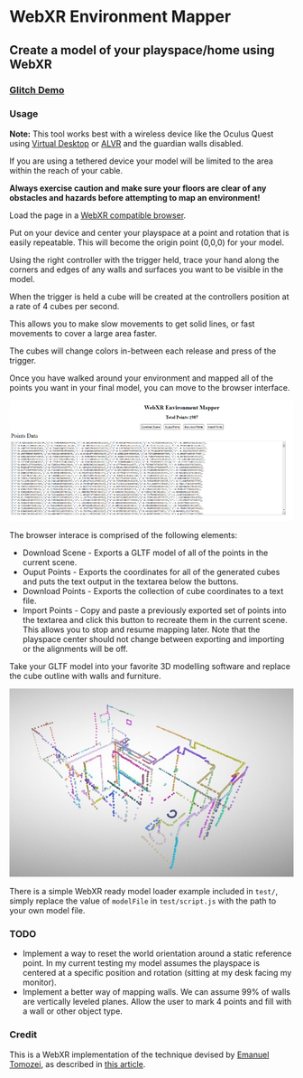 # WebXR Environment Mapper

## Create a model of your playspace/home using WebXR

### [Glitch Demo](https://glitch.com/~webxr-environment-mapper)

### Usage

**Note:** This tool works best with a wireless device like the Oculus Quest using [Virtual Desktop](https://www.vrdesktop.net/) or [ALVR](https://github.com/JackD83/ALVR/) and the guardian walls disabled.

If you are using a tethered device your model will be limited to the area within the reach of your cable.

**Always exercise caution and make sure your floors are clear of any obstacles and hazards before attempting to map an environment!**

Load the page in a [WebXR compatible browser](https://caniuse.com/#feat=webxr).

Put on your device and center your playspace at a point and rotation that is easily repeatable. This will become the origin point (0,0,0) for your model.

Using the right controller with the trigger held, trace your hand along the corners and edges of any walls and surfaces you want to be visible in the model.

When the trigger is held a cube will be created at the controllers position at a rate of 4 cubes per second.

This allows you to make slow movements to get solid lines, or fast movements to cover a large area faster.

The cubes will change colors in-between each release and press of the trigger.

Once you have walked around your environment and mapped all of the points you want in your final model, you can move to the browser interface.

![Website Screenshot](Screenshot.png)

The browser interace is comprised of the following elements:

* Download Scene - Exports a GLTF model of all of the points in the current scene.
* Ouput Points - Exports the coordinates for all of the generated cubes and puts the text output in the textarea below the buttons.
* Download Points - Exports the collection of cube coordinates to a text file.
* Import Points - Copy and paste a previously exported set of points into the textarea and click this button to recreate them in the current scene. This allows you to stop and resume mapping later. Note that the playspace center should not change between exporting and importing or the alignments will be off.

Take your GLTF model into your favorite 3D modelling software and replace the cube outline with walls and furniture.

![Example Model](Example.jpg)

There is a simple WebXR ready model loader example included in `test/`, simply replace the value of `modelFile` in `test/script.js` with the path to your own model file.

### TODO

* Implement a way to reset the world orientation around a static reference point. In my current testing my model assumes the playspace is centered at a specific position and rotation (sitting at my desk facing my monitor).
* Implement a better way of mapping walls. We can assume 99% of walls are vertically leveled planes. Allow the user to mark 4 points and fill with a wall or other object type.


### Credit

This is a WebXR implementation of the technique devised by [Emanuel Tomozei](https://twitter.com/eman_insilico/status/1246428908356079616), as described in [this article](https://emanueltomozei.wordpress.com/2020/04/14/tutorial-how-to-map-a-vr-environment-to-your-home/).
